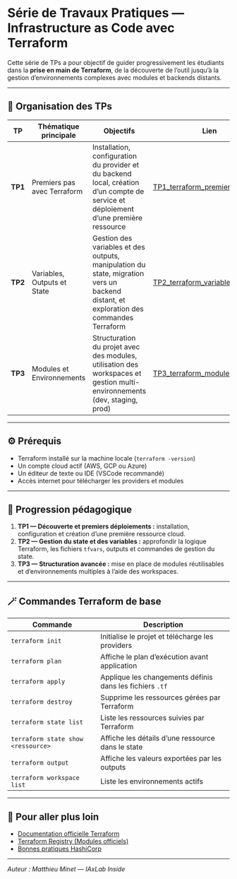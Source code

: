 # Série de Travaux Pratiques — Infrastructure as Code avec Terraform

Cette série de TPs a pour objectif de guider progressivement les étudiants dans la **prise en main de Terraform**, de la découverte de l’outil jusqu’à la gestion d’environnements complexes avec modules et backends distants.

---

## 🧱 Organisation des TPs

| TP      | Thématique principale       | Objectifs                                                                                                                              | Lien                                                                   |
| ------- | --------------------------- | -------------------------------------------------------------------------------------------------------------------------------------- | ---------------------------------------------------------------------- |
| **TP1** | Premiers pas avec Terraform | Installation, configuration du provider et du backend local, création d’un compte de service et déploiement d’une première ressource   | [TP1_terraform_premiers_pas.md](./TP1_terraform_premiers_pas.md)       |
| **TP2** | Variables, Outputs et State | Gestion des variables et des outputs, manipulation du state, migration vers un backend distant, et exploration des commandes Terraform | [TP2_terraform_variables_state.md](./TP2_terraform_variables_state.md) |
| **TP3** | Modules et Environnements   | Structuration du projet avec des modules, utilisation des workspaces et gestion multi-environnements (dev, staging, prod)              | [TP3_terraform_modules_envs.md](./TP3_terraform_modules_envs.md)       |

---

## ⚙️ Prérequis

* Terraform installé sur la machine locale (`terraform -version`)
* Un compte cloud actif (AWS, GCP ou Azure)
* Un éditeur de texte ou IDE (VSCode recommandé)
* Accès internet pour télécharger les providers et modules

---

## 🧩 Progression pédagogique

1. **TP1 — Découverte et premiers déploiements :** installation, configuration et création d’une première ressource cloud.
2. **TP2 — Gestion du state et des variables :** approfondir la logique Terraform, les fichiers `tfvars`, outputs et commandes de gestion du state.
3. **TP3 — Structuration avancée :** mise en place de modules réutilisables et d’environnements multiples à l’aide des workspaces.

---

## 🪄 Commandes Terraform de base

| Commande                           | Description                                              |
| ---------------------------------- | -------------------------------------------------------- |
| `terraform init`                   | Initialise le projet et télécharge les providers         |
| `terraform plan`                   | Affiche le plan d’exécution avant application            |
| `terraform apply`                  | Applique les changements définis dans les fichiers `.tf` |
| `terraform destroy`                | Supprime les ressources gérées par Terraform             |
| `terraform state list`             | Liste les ressources suivies par Terraform               |
| `terraform state show <ressource>` | Affiche les détails d’une ressource dans le state        |
| `terraform output`                 | Affiche les valeurs exportées par les outputs            |
| `terraform workspace list`         | Liste les environnements actifs                          |

---

## 🚀 Pour aller plus loin

* [Documentation officielle Terraform](https://developer.hashicorp.com/terraform)
* [Terraform Registry (Modules officiels)](https://registry.terraform.io/)
* [Bonnes pratiques HashiCorp](https://developer.hashicorp.com/terraform/docs/cloud/guides/recommended-practices)

---

*Auteur : Matthieu Minet — IAxLab Inside*
